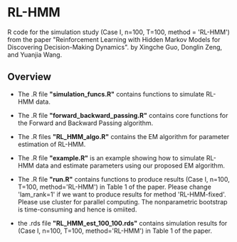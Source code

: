 # RL-HMM


R code for the simulation study (Case I, n=100, T=100, method = 'RL-HMM') from the paper "Reinforcement Learning with Hidden Markov Models for Discovering Decision-Making Dynamics". by Xingche Guo, Donglin Zeng, and Yuanjia Wang.


## Overview


* The .R file **"simulation_funcs.R"** contains functions to simulate RL-HMM data.

* The .R file **"forward_backward_passing.R"** contains core functions for the Forward and Backward Passing algorithm.

* The .R files **"RL_HMM_algo.R"** contains the EM algorithm for parameter estimation of RL-HMM.

* The .R file **"example.R"** is an example showing how to simulate RL-HMM data and estimate parameters using our proposed EM algorithm.

* The .R file **"run.R"** contains functions to produce results (Case I, n=100, T=100, method='RL-HMM') in Table 1 of the paper. Please change 'lam_rank=1' if we want to produce results for method 'RL-HMM-fixed'. Please use cluster for parallel computing. The nonparametric bootstrap is time-consuming and hence is omiited.

* the .rds file **"RL_HMM_est_100_100.rds"** contains simulation results for (Case I, n=100, T=100, method='RL-HMM') in Table 1 of the paper.
